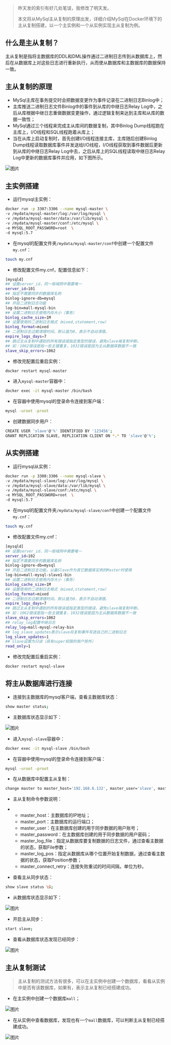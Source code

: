 > 昨天发的索引有好几处笔误，我修改了明天发。
>
> 本文将从MySql主从复制的原理出发，详细介绍MySql在Docker环境下的主从复制搭建，以一个主实例和一个从实例实现主从复制为例。

## 什么是主从复制？

主从复制是指将主数据库的DDL和DML操作通过二进制日志传到从数据库上，然后在从数据库上对这些日志进行重新执行，从而使从数据库和主数据库的数据保持一致。

## 主从复制的原理

- MySql主库在事务提交时会把数据变更作为事件记录在二进制日志Binlog中；
- 主库推送二进制日志文件Binlog中的事件到从库的中继日志Relay Log中，之后从库根据中继日志重做数据变更操作，通过逻辑复制来达到主库和从库的数据一致性；
- MySql通过三个线程来完成主从库间的数据复制，其中Binlog Dump线程跑在主库上，I/O线程和SQL线程跑着从库上；
- 当在从库上启动复制时，首先创建I/O线程连接主库，主库随后创建Binlog Dump线程读取数据库事件并发送给I/O线程，I/O线程获取到事件数据后更新到从库的中继日志Relay Log中去，之后从库上的SQL线程读取中继日志Relay Log中更新的数据库事件并应用，如下图所示。

![图片](images/640-20220103200922357)

## 主实例搭建

- 运行mysql主实例：

```bash
docker run -p 3307:3306 --name mysql-master \
-v /mydata/mysql-master/log:/var/log/mysql \
-v /mydata/mysql-master/data:/var/lib/mysql \
-v /mydata/mysql-master/conf:/etc/mysql \
-e MYSQL_ROOT_PASSWORD=root  \
-d mysql:5.7
```

- 在mysql的配置文件夹`/mydata/mysql-master/conf`中创建一个配置文件`my.cnf`：

```bash
touch my.cnf
```

- 修改配置文件my.cnf，配置信息如下：

```bash
[mysqld]
## 设置server_id，同一局域网中需要唯一
server_id=101
## 指定不需要同步的数据库名称
binlog-ignore-db=mysql
## 开启二进制日志功能
log-bin=mall-mysql-bin
## 设置二进制日志使用内存大小（事务）
binlog_cache_size=1M
## 设置使用的二进制日志格式（mixed,statement,row）
binlog_format=mixed
## 二进制日志过期清理时间。默认值为0，表示不自动清理。
expire_logs_days=7
## 跳过主从复制中遇到的所有错误或指定类型的错误，避免slave端复制中断。
## 如：1062错误是指一些主键重复，1032错误是因为主从数据库数据不一致
slave_skip_errors=1062
```

- 修改完配置后重启实例：

```bash
docker restart mysql-master
```

- 进入`mysql-master`容器中：

```bash
docker exec -it mysql-master /bin/bash
```

- 在容器中使用mysql的登录命令连接到客户端：

```bash
mysql -uroot -proot
```

- 创建数据同步用户：

```bash
CREATE USER 'slave'@'%' IDENTIFIED BY '123456';
GRANT REPLICATION SLAVE, REPLICATION CLIENT ON *.* TO 'slave'@'%';
```

## 从实例搭建

- 运行mysql从实例：

```bash
docker run -p 3308:3306 --name mysql-slave \
-v /mydata/mysql-slave/log:/var/log/mysql \
-v /mydata/mysql-slave/data:/var/lib/mysql \
-v /mydata/mysql-slave/conf:/etc/mysql \
-e MYSQL_ROOT_PASSWORD=root  \
-d mysql:5.7
```

- 在mysql的配置文件夹`/mydata/mysql-slave/conf`中创建一个配置文件`my.cnf`：

```bash
touch my.cnf
```

- 修改配置文件my.cnf：

```bash
[mysqld]
## 设置server_id，同一局域网中需要唯一
server_id=102
## 指定不需要同步的数据库名称
binlog-ignore-db=mysql
## 开启二进制日志功能，以备Slave作为其它数据库实例的Master时使用
log-bin=mall-mysql-slave1-bin
## 设置二进制日志使用内存大小（事务）
binlog_cache_size=1M
## 设置使用的二进制日志格式（mixed,statement,row）
binlog_format=mixed
## 二进制日志过期清理时间。默认值为0，表示不自动清理。
expire_logs_days=7
## 跳过主从复制中遇到的所有错误或指定类型的错误，避免slave端复制中断。
## 如：1062错误是指一些主键重复，1032错误是因为主从数据库数据不一致
slave_skip_errors=1062
## relay_log配置中继日志
relay_log=mall-mysql-relay-bin
## log_slave_updates表示slave将复制事件写进自己的二进制日志
log_slave_updates=1
## slave设置为只读（具有super权限的用户除外）
read_only=1
```

- 修改完配置后重启实例：

```bash
docker restart mysql-slave
```

## 将主从数据库进行连接

- 连接到主数据库的mysql客户端，查看主数据库状态：

```bash
show master status;
```

- 主数据库状态显示如下：

![图片](images/640-20220103201011513)

- 进入`mysql-slave`容器中：

```bash
docker exec -it mysql-slave /bin/bash
```

- 在容器中使用mysql的登录命令连接到客户端：

```bash
mysql -uroot -proot
```

- 在从数据库中配置主从复制：

```bash
change master to master_host='192.168.6.132', master_user='slave', master_password='123456', master_port=3307, master_log_file='mall-mysql-bin.000001', master_log_pos=617, master_connect_retry=30;
```

- 主从复制命令参数说明：

- - master_host：主数据库的IP地址；
  - master_port：主数据库的运行端口；
  - master_user：在主数据库创建的用于同步数据的用户账号；
  - master_password：在主数据库创建的用于同步数据的用户密码；
  - master_log_file：指定从数据库要复制数据的日志文件，通过查看主数据的状态，获取File参数；
  - master_log_pos：指定从数据库从哪个位置开始复制数据，通过查看主数据的状态，获取Position参数；
  - master_connect_retry：连接失败重试的时间间隔，单位为秒。

- 查看主从同步状态：

```bash
show slave status \G;
```

- 从数据库状态显示如下：

![图片](images/640-20220103201011540)

- 开启主从同步：

```bash
start slave;
```

- 查看从数据库状态发现已经同步：

![图片](images/640-20220103201011547)

## 主从复制测试

> 主从复制的测试方法有很多，可以在主实例中创建一个数据库，看看从实例中是否有该数据库，如果有，表示主从复制已经搭建成功。

- 在主实例中创建一个数据库`mall`；

![图片](images/640-20220103201011543)

- 在从实例中查看数据库，发现也有一个`mall`数据库，可以判断主从复制已经搭建成功。

![图片](images/640-20220103201011518)
